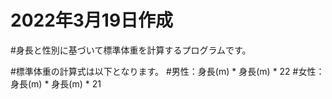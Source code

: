 # 2022年3月19日作成
#身長と性別に基づいて標準体重を計算するプログラムです。

#標準体重の計算式は以下となります。
#男性：身長(m) * 身長(m) * 22
#女性：身長(m) * 身長(m) * 21
